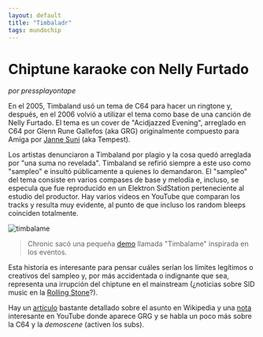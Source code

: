 ```yaml
---
layout: default
title: "Timbaladr"
tags: mundochip
---
```


# Chiptune karaoke con Nelly Furtado
*por pressplayontape*

En el 2005, Timbaland usó un tema de C64 para hacer un ringtone y, después, en el 2006 volvió a utilizar el tema como base de una canción de Nelly Furtado. El tema es un cover de "Acidjazzed Evening", arreglado en C64 por Glenn Rune Gallefos (aka GRG) originalmente compuesto para Amiga por [Janne Suni](https://en.wikipedia.org/wiki/Janne_Suni) (aka Tempest).

Los artistas denunciaron a Timbaland por plagio y la cosa quedó arreglada por "una suma no revelada". Timbaland se refirió siempre a este uso como "sampleo" e insultó públicamente a quienes lo demandaron. El "sampleo" del tema consiste en varios compases de base y melodía e, incluso, se especula que fue reproducido en un Elektron SidStation perteneciente al estudio del productor. Hay varios videos en YouTube que comparan los tracks y resulta muy evidente, al punto de que incluso los random bleeps coinciden totalmente.

![timbalame](https://csdb.dk/gfx/releases/45000/45786.gif)
> Chronic sacó una pequeña [demo](https://csdb.dk/release/?id=45786) llamada "Timbalame" inspirada en los eventos.

Esta historia es interesante para pensar cuáles serían los límites legítimos o creativos del sampleo y, por más accidentada o indignante que sea, representa una irrupción del chiptune en el mainstream (¿noticias sobre SID music en la [Rolling Stone](https://web.archive.org/web/20140502060345/https://www.rollingstone.com/music/blogs/staff-blog/is-timbaland-a-thief-20070118)?).

Hay un [artículo](https://en.wikipedia.org/wiki/Timbaland_plagiarism_controversy) bastante detallado sobre el asunto en Wikipedia y una [nota](https://youtu.be/hzFp3rovfY0) interesante en YouTube donde aparece GRG y se habla un poco más sobre la C64 y la *demoscene* (activen los subs).

